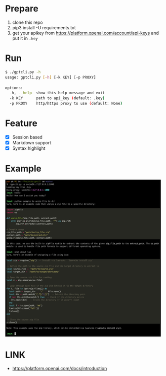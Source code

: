 # Prepare

1. clone this repo
2. pip3 install -U requirements.txt
3. get your apikey from <https://platform.openai.com/account/api-keys> and put it in `.key`

# Run

```sh
$ ./gptcli.py -h
usage: gptcli.py [-h] [-k KEY] [-p PROXY]

options:
  -h, --help  show this help message and exit
  -k KEY      path to api_key (default: .key)
  -p PROXY    http/https proxy to use (default: None)
```

# Feature

- [x] Session based
- [x] Markdown support
- [x] Syntax highlight

# Example

![demo](./demo.jpg)


# LINK

- https://platform.openai.com/docs/introduction

